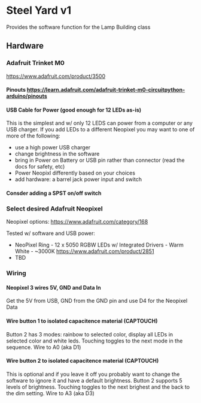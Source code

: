 # Steel Yard v1
Provides the software function for the Lamp Building class

## Hardware

### Adafruit Trinket M0
https://www.adafruit.com/product/3500

#### Pinouts https://learn.adafruit.com/adafruit-trinket-m0-circuitpython-arduino/pinouts

#### USB Cable for Power (good enough for 12 LEDs as-is)
This is the simplest and w/ only 12 LEDS can power from a computer or any USB charger.
If you add LEDs to a different Neopixel you may want to one of more of the following:
- use a high power USB charger
- change brightness in the software
- bring in Power on Battery or USB pin rather than connector (read the docs for safety, etc)
- Power Neopixl differently based on your choices
- add hardware: a barrel jack power input and switch

#### Consder adding a SPST on/off switch

### Select desired Adafruit Neopixel

Neopixel options: https://www.adafruit.com/category/168

Tested w/ software and USB power:
- NeoPixel Ring - 12 x 5050 RGBW LEDs w/ Integrated Drivers - Warm White - ~3000K https://www.adafruit.com/product/2851
- TBD

### Wiring

#### Neopixel 3 wires 5V, GND and Data In
Get the 5V from USB, GND from the GND pin and use D4 for the Neopixel Data

#### Wire button 1 to isolated capacitence material (CAPTOUCH)
Button 2 has 3 modes: rainbow to selected color, display all LEDs in selected color and white leds. Touching toggles to the next mode in the sequence. Wire to A0 (aka D1)

#### Wire button 2 to isolated capacitence material (CAPTOUCH) 
This is optional and if you leave it off you probably want to change the software to ignore it and have a default brightness.
Button 2 supports 5 levels of brightness. Touching toggles to the next brighest and the back to the dim setting. Wire to A3 (aka D3)
